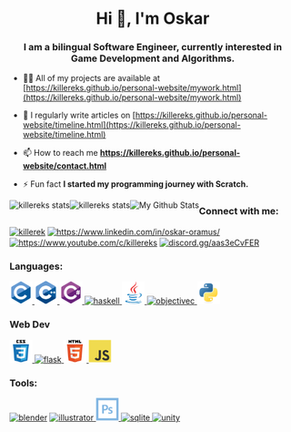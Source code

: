 <h1 align="center">Hi 👋, I'm Oskar</h1>
<h3 align="center">I am a bilingual Software Engineer, currently interested in Game Development and Algorithms.</h3>

- 👨‍💻 All of my projects are available at [https://killereks.github.io/personal-website/mywork.html](https://killereks.github.io/personal-website/mywork.html)

- 📝 I regularly write articles on [https://killereks.github.io/personal-website/timeline.html](https://killereks.github.io/personal-website/timeline.html)

- 📫 How to reach me **https://killereks.github.io/personal-website/contact.html**

- ⚡ Fun fact **I started my programming journey with Scratch.**

<p><img align="left" src="https://github-readme-stats.vercel.app/api/top-langs?username=killereks&show_icons=true&locale=en&layout=compact&theme=gotham&card_width=300" alt="killereks stats" /></p>
<p><img align="left" src="https://github-readme-stats.vercel.app/api?username=killereks&show_icons=true&locale=en&theme=gotham&hide=stars&hide_rank=true" alt="killereks stats" /></p>

<img align="left" alt="My Github Stats" src="https://github-readme-stats.vercel.app/api?username=killereks&show_icons=true&hide_border=true"/>

<h3 align="left">Connect with me:</h3>
<p align="left">
<a href="https://codepen.io/killerek" target="blank"><img align="center" src="https://raw.githubusercontent.com/rahuldkjain/github-profile-readme-generator/master/src/images/icons/Social/codepen.svg" alt="killerek" height="30" width="40" /></a>
<a href="https://www.linkedin.com/in/oskar-oramus/" target="blank"><img align="center" src="https://raw.githubusercontent.com/rahuldkjain/github-profile-readme-generator/master/src/images/icons/Social/linked-in-alt.svg" alt="https://www.linkedin.com/in/oskar-oramus/" height="30" width="40" /></a>
<a href="https://www.youtube.com/c/https://www.youtube.com/c/killereks" target="blank"><img align="center" src="https://raw.githubusercontent.com/rahuldkjain/github-profile-readme-generator/master/src/images/icons/Social/youtube.svg" alt="https://www.youtube.com/c/killereks" height="30" width="40" /></a>
<a href="https://discord.gg/discord.gg/aas3eCvFER" target="blank"><img align="center" src="https://raw.githubusercontent.com/rahuldkjain/github-profile-readme-generator/master/src/images/icons/Social/discord.svg" alt="discord.gg/aas3eCvFER" height="30" width="40" /></a>
</p>

<h3 align="left">Languages:</h3>
<p align="left">
	<a href="https://www.cprogramming.com/" target="_blank"><img src="https://raw.githubusercontent.com/devicons/devicon/master/icons/c/c-original.svg" alt="c" width="40" height="40" /> </a>
	<a href="https://www.w3schools.com/cpp/" target="_blank"> <img src="https://raw.githubusercontent.com/devicons/devicon/master/icons/cplusplus/cplusplus-original.svg" alt="cplusplus" width="40" height="40" /> </a>
	<a href="https://www.w3schools.com/cs/" target="_blank"> <img src="https://raw.githubusercontent.com/devicons/devicon/master/icons/csharp/csharp-original.svg" alt="csharp" width="40" height="40" /> </a>
	<a href="https://www.haskell.org/" target="_blank"> <img src="https://upload.wikimedia.org/wikipedia/commons/1/1c/Haskell-Logo.svg" alt="haskell" width="40" height="40" /> </a>
	<a href="https://www.java.com" target="_blank"> <img src="https://raw.githubusercontent.com/devicons/devicon/master/icons/java/java-original.svg" alt="java" width="40" height="40" /> </a>
	<a href="https://developer.apple.com/library/archive/documentation/Cocoa/Conceptual/ProgrammingWithObjectiveC/Introduction/Introduction.html" target="_blank"> <img src="https://www.vectorlogo.zone/logos/apple_objectivec/apple_objectivec-icon.svg" alt="objectivec" width="40" height="40" /> </a>
	<a href="https://www.python.org" target="_blank"> <img src="https://raw.githubusercontent.com/devicons/devicon/master/icons/python/python-original.svg" alt="python" width="40" height="40" /> </a>
</p>

<h3 align="left">Web Dev</h3>
<p>
	<a href="https://www.w3schools.com/css/" target="_blank"> <img src="https://raw.githubusercontent.com/devicons/devicon/master/icons/css3/css3-original-wordmark.svg" alt="css3" width="40" height="40" /> </a>
	<a href="https://flask.palletsprojects.com/" target="_blank"> <img src="https://www.vectorlogo.zone/logos/pocoo_flask/pocoo_flask-icon.svg" alt="flask" width="40" height="40" /> </a> 
	<a href="https://www.w3.org/html/" target="_blank"> <img src="https://raw.githubusercontent.com/devicons/devicon/master/icons/html5/html5-original-wordmark.svg" alt="html5" width="40" height="40" /> </a>
	<a href="https://developer.mozilla.org/en-US/docs/Web/JavaScript" target="_blank"> <img src="https://raw.githubusercontent.com/devicons/devicon/master/icons/javascript/javascript-original.svg" alt="javascript" width="40" height="40" /> </a>
	</p>

<h3 align="left">Tools:</h3>
<p align="left">
	<a href="https://www.blender.org/" target="_blank"><img src="https://download.blender.org/branding/community/blender_community_badge_white.svg" alt="blender" width="40" height="40" /></a>
	<a href="https://www.adobe.com/in/products/illustrator.html" target="_blank"> <img src="https://www.vectorlogo.zone/logos/adobe_illustrator/adobe_illustrator-icon.svg" alt="illustrator" width="40" height="40" /> </a>    <a href="https://www.photoshop.com/en" target="_blank"> <img src="https://raw.githubusercontent.com/devicons/devicon/master/icons/photoshop/photoshop-line.svg" alt="photoshop" width="40" height="40" /> </a>  <a href="https://www.sqlite.org/" target="_blank"> <img src="https://www.vectorlogo.zone/logos/sqlite/sqlite-icon.svg" alt="sqlite" width="40" height="40" /> </a> <a href="https://unity.com/" target="_blank"> <img src="https://www.vectorlogo.zone/logos/unity3d/unity3d-icon.svg" alt="unity" width="40" height="40" /> </a>
</p>

